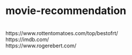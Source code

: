# movie-recommendation
<br>
https://www.rottentomatoes.com/top/bestofrt/
<br>
https://imdb.com/
<br>
https://www.rogerebert.com/
